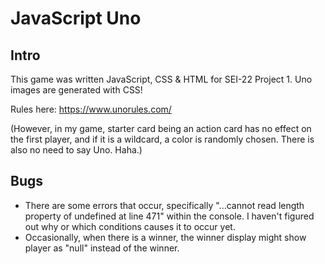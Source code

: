 # JavaScript Uno

## Intro
This game was written JavaScript, CSS & HTML for SEI-22 Project 1.
Uno images are generated with CSS!

Rules here:
https://www.unorules.com/

(However, in my game, starter card being an action card has no effect on the first player, and if it is a wildcard, a color is randomly chosen. There is also no need to say Uno. Haha.)

## Bugs
* There are some errors that occur, specifically "...cannot read length property of undefined at line 471" within the console.
I haven't figured out why or which conditions causes it to occur yet.
* Occasionally, when there is a winner, the winner display might show player as "null" instead of the winner.

